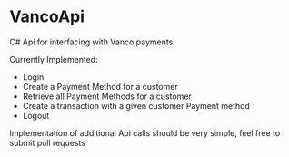 VancoApi
========

C# Api for interfacing with Vanco payments

Currently Implemented:
* Login
* Create a Payment Method for a customer
* Retrieve all Payment Methods for a customer
* Create a transaction with a given customer Payment method
* Logout

Implementation of additional Api calls should be very simple, feel free to submit pull requests

